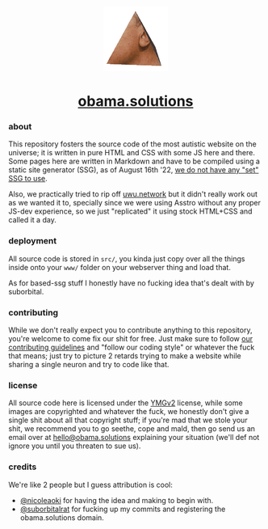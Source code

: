 <div align="center">
	<img src="src/ast/obamaReadme.gif" alt="Look at this handsome man, how he spins after being painfully tortured and turned into a prism! (also fuck you, let me load a 318k gif of Hi-Res Obama Prism spinning)">
	<h1><a href="https://obama.solutions">obama.solutions</a></h1>
</div>

### about

This repository fosters the source code of the most autistic website on the universe; it is written in pure HTML and CSS with some JS here and there. Some pages here are written in Markdown and have to be compiled using a static site generator (SSG), as of August 16th '22, [we do not have any "set" SSG to use](https://obama.solutions/~nikki/articles/markdown-in-obama.html).

Also, we practically tried to rip off [uwu.network](https://uwu.network) but it didn't really work out as we wanted it to, specially since we were using Asstro without any proper JS-dev experience, so we just "replicated" it using stock HTML+CSS and called it a day.

### deployment

All source code is stored in `src/`, you kinda just copy over all the things inside onto your `www/` folder on your webserver thing and load that.

As for based-ssg stuff I honestly have no fucking idea that's dealt with by suborbital.

### contributing

While we don't really expect you to contribute anything to this repository, you're welcome to come fix our shit for free. Just make sure to follow [our contributing guidelines](http://krisp.sdf.org/contributing.html) and "follow our coding style" or whatever the fuck that means; just try to picture 2 retards trying to make a website while sharing a single neuron and try to code like that.

### license

All source code here is licensed under the [YMGv2](https://github.com/citizensixtynine/ymg-v2) license, while some images are copyrighted and whatever the fuck, we honestly don't give a single shit about all that copyright stuff; if you're mad that we stole your shit, we recommend you to go seethe, cope and mald, then go send us an email over at <hello@obama.solutions> explaining your situation (we'll def not ignore you until you threaten to sue us).

### credits

We're like 2 people but I guess attribution is cool:
- [@nicoleaoki](https://github.com/nicoleaoki) for having the idea and making to begin with.
- [@suborbitalrat](https://github.com/suborbitalrat) for fucking up my commits and registering the obama.solutions domain.
